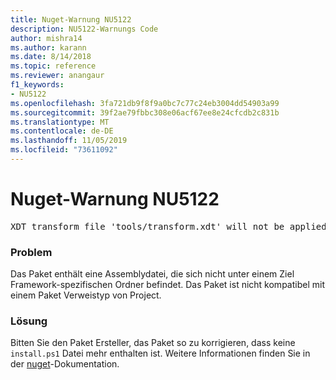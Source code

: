 ```yaml
---
title: Nuget-Warnung NU5122
description: NU5122-Warnungs Code
author: mishra14
ms.author: karann
ms.date: 8/14/2018
ms.topic: reference
ms.reviewer: anangaur
f1_keywords:
- NU5122
ms.openlocfilehash: 3fa721db9f8f9a0bc7c77c24eb3004dd54903a99
ms.sourcegitcommit: 39f2ae79fbbc308e06acf67ee8e24cfcdb2c831b
ms.translationtype: MT
ms.contentlocale: de-DE
ms.lasthandoff: 11/05/2019
ms.locfileid: "73611092"
---
```

# <a name="nuget-warning-nu5122"></a>Nuget-Warnung NU5122
<pre>XDT transform file 'tools/transform.xdt' will not be applied when the package is installed after the migration.</pre>

### <a name="issue"></a>Problem

Das Paket enthält eine Assemblydatei, die sich nicht unter einem Ziel Framework-spezifischen Ordner befindet. Das Paket ist nicht kompatibel mit einem Paket Verweistyp von Project.


### <a name="solution"></a>Lösung

Bitten Sie den Paket Ersteller, das Paket so zu korrigieren, dass keine `install.ps1` Datei mehr enthalten ist. Weitere Informationen finden Sie in der [nuget](https://docs.microsoft.com/nuget/consume-packages/migrate-packages-config-to-package-reference)-Dokumentation.

